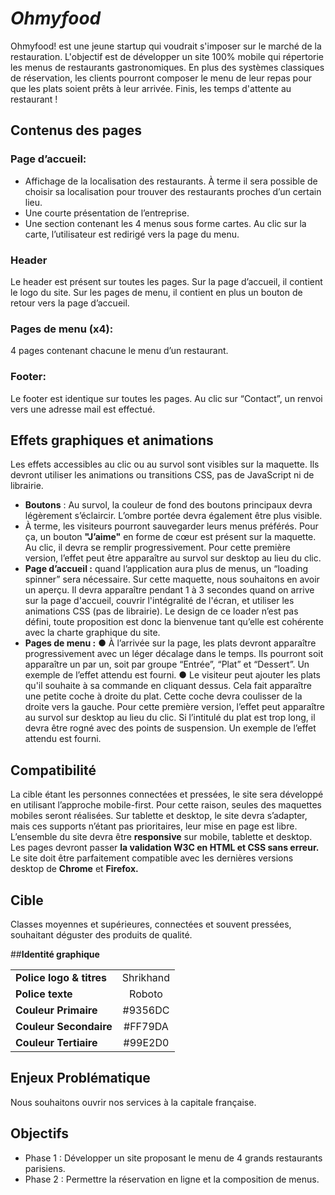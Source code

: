 # _Ohmyfood_

Ohmyfood! est une jeune startup qui voudrait s'imposer sur le marché de la restauration. L'objectif est de développer un site 100% mobile qui répertorie les menus de restaurants gastronomiques. En plus des systèmes classiques de réservation, les clients pourront composer le menu de leur repas pour que les plats soient prêts à leur arrivée. Finis, les temps d'attente au restaurant !


## __Contenus des pages__

### __Page d’accueil:__ 

* Affichage de la localisation des restaurants. À terme il sera possible de choisir sa localisation pour trouver des restaurants proches d’un certain lieu.
* Une courte présentation de l’entreprise. 
* Une section contenant les 4 menus sous forme cartes. Au clic sur la carte, l’utilisateur est redirigé vers la page du menu.


### __Header__ 

Le header est présent sur toutes les pages. Sur la page d’accueil, il contient le logo du site. Sur les pages de menu, il contient en plus un bouton de retour vers la page d’accueil.


### __Pages de menu (x4):__

4 pages contenant chacune le menu d’un restaurant.


### __Footer:__

Le footer est identique sur toutes les pages. Au clic sur “Contact”, un renvoi vers une adresse mail est effectué.


## __Effets graphiques et animations__

Les effets accessibles au clic ou au survol sont visibles sur la maquette. Ils devront utiliser les animations ou transitions CSS, pas de JavaScript ni de librairie.

* __Boutons__ : Au survol, la couleur de fond des boutons principaux devra légèrement s’éclaircir. L’ombre portée devra également être plus visible. 
* À terme, les visiteurs pourront sauvegarder leurs menus préférés. Pour ça, un bouton __"J’aime"__ en forme de cœur est présent sur la maquette. Au clic, il devra se remplir progressivement. Pour cette première version, l’effet peut être apparaître au survol sur desktop au lieu du clic.      
* __Page d’accueil :__ quand l’application aura plus de menus, un “loading spinner” sera nécessaire. Sur cette maquette, nous souhaitons en avoir un aperçu. Il devra apparaître pendant 1 à 3 secondes quand on arrive sur la page d'accueil, couvrir l'intégralité de l'écran, et utiliser les animations CSS (pas de librairie). Le design de ce loader n’est pas défini, toute proposition est donc la bienvenue tant qu’elle est cohérente avec la charte graphique du site.
* __Pages de menu :__ 
● À l’arrivée sur la page, les plats devront apparaître progressivement avec un léger décalage dans le temps. Ils pourront soit apparaître un par un, soit par groupe “Entrée”, “Plat” et “Dessert”. Un exemple de l’effet attendu est fourni. 
● Le visiteur peut ajouter les plats qu'il souhaite à sa commande en cliquant dessus. Cela fait apparaître une petite coche à droite du plat. Cette coche devra coulisser de la droite vers la gauche. Pour cette première version, l’effet peut apparaître au survol sur desktop au lieu du clic. Si l’intitulé du plat est trop long, il devra être rogné avec des points de suspension. Un exemple de l’effet attendu est fourni.


## __Compatibilité__
 
La cible étant les personnes connectées et pressées, le site sera développé en utilisant l’approche mobile-first. Pour cette raison, seules des maquettes mobiles seront réalisées. Sur tablette et desktop, le site devra s’adapter, mais ces supports n’étant pas prioritaires, leur mise en page est libre.
L’ensemble du site devra être __responsive__ sur mobile, tablette et desktop. 
Les pages devront passer __la validation W3C en HTML et CSS sans erreur.__ 
Le site doit être parfaitement compatible avec les dernières versions desktop de __Chrome__ et __Firefox.__


## __Cible__

Classes moyennes et supérieures, connectées et souvent pressées, souhaitant déguster des produits de qualité.


##__Identité graphique__

| | |
| :------ | :------: |
| __Police logo & titres__ | Shrikhand |
| __Police texte__ | Roboto |
| __Couleur Primaire__  | #9356DC |
| __Couleur Secondaire__ | #FF79DA |
| __Couleur Tertiaire__ | #99E2D0 |


## __Enjeux Problématique__

Nous souhaitons ouvrir nos services à la capitale française. 
## __Objectifs__
* Phase 1 : Développer un site proposant le menu de 4 grands restaurants parisiens. 
* Phase 2 : Permettre la réservation en ligne et la composition de menus.

